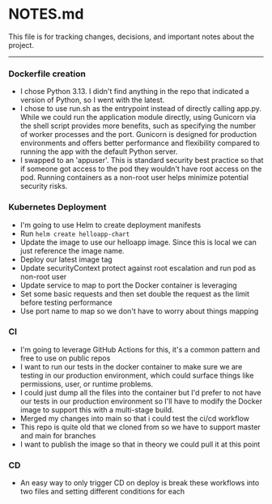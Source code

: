 # NOTES.md

This file is for tracking changes, decisions, and important notes about the project.

---

### Dockerfile creation
- I chose Python 3.13. I didn't find anything in the repo that indicated a version of Python, so I went with the latest.
- I chose to use run.sh as the entrypoint instead of directly calling app.py. While we could run the application module directly, using Gunicorn via the shell script provides more benefits, such as specifying the number of worker processes and the port. Gunicorn is designed for production environments and offers better performance and flexibility compared to running the app with the default Python server.
- I swapped to an 'appuser'. This is standard security best practice so that if someone got access to the pod they wouldn't have root access on the pod. Running containers as a non-root user helps minimize potential security risks.

### Kubernetes Deployment
- I'm going to use Helm to create deployment manifests 
- Run `helm create helloapp-chart`
- Update the image to use our helloapp image. Since this is local we can just reference the image name.
- Deploy our latest image tag
- Update securityContext protect against root escalation and run pod as non-root user
- Update service to map to port the Docker container is leveraging
- Set some basic requests and then set double the request as the limit before testing performance
- Use port name to map so we don't have to worry about things mapping 

### CI
- I'm going to leverage GitHub Actions for this, it's a common pattern and free to use on public repos
- I want to run our tests in the docker container to make sure we are testing in our production environment, which could surface things like permissions, user, or runtime problems.
- I could just dump all the files into the container but I'd prefer to not have our tests in our production environment so I'll have to modify the Docker image to support this with a multi-stage build.
- Merged my changes into main so that i could test the ci/cd workflow
- This repo is quite old that we cloned from so we have to support master and main for branches
- I want to publish the image so that in theory we could pull it at this point

### CD
- An easy way to only trigger CD on deploy is break these workflows into two files and setting different conditions for each


